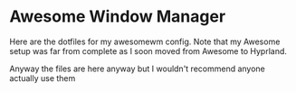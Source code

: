 # Awesome Window Manager
Here are the dotfiles for my awesomewm config. 
Note that my Awesome setup was far from complete as I soon moved from Awesome to Hyprland.

Anyway the files are here anyway but I wouldn't recommend anyone actually use them
